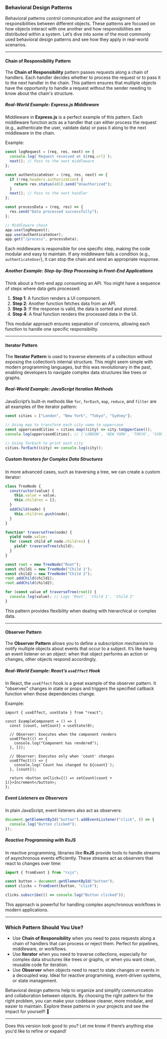 ### Behavioral Design Patterns

Behavioral patterns control communication and the assignment of responsibilities between different objects. These patterns are focused on how objects interact with one another and how responsibilities are distributed within a system. Let’s dive into some of the most commonly used behavioral design patterns and see how they apply in real-world scenarios.

---

#### **Chain of Responsibility Pattern**

The **Chain of Responsibility** pattern passes requests along a chain of handlers. Each handler decides whether to process the request or to pass it to the next handler in the chain. This pattern ensures that multiple objects have the opportunity to handle a request without the sender needing to know about the chain's structure.

##### Real-World Example: Express.js Middleware

Middleware in **Express.js** is a perfect example of this pattern. Each middleware function acts as a handler that can either process the request (e.g., authenticate the user, validate data) or pass it along to the next middleware in the chain.

Example:

```javascript
const logRequest = (req, res, next) => {
  console.log(`Request received at ${req.url}`);
  next(); // Pass to the next middleware
};

const authenticateUser = (req, res, next) => {
  if (!req.headers.authorization) {
    return res.status(401).send("Unauthorized");
  }
  next(); // Pass to the next handler
};

const processData = (req, res) => {
  res.send("Data processed successfully");
};

// Middleware chain
app.use(logRequest);
app.use(authenticateUser);
app.get("/process", processData);
```

Each middleware is responsible for one specific step, making the code modular and easy to maintain. If any middleware fails a condition (e.g., `authenticateUser`), it can stop the chain and send an appropriate response.

##### Another Example: Step-by-Step Processing in Front-End Applications

Think about a front-end app consuming an API. You might have a sequence of steps where data gets processed:

1. **Step 1**: A function renders a UI component.
2. **Step 2**: Another function fetches data from an API.
3. **Step 3**: If the response is valid, the data is sorted and stored.
4. **Step 4**: A final function renders the processed data in the UI.

This modular approach ensures separation of concerns, allowing each function to handle one specific responsibility.

---

#### **Iterator Pattern**

The **Iterator Pattern** is used to traverse elements of a collection without exposing the collection’s internal structure. This might seem simple with modern programming languages, but this was revolutionary in the past, enabling developers to navigate complex data structures like trees or graphs.

##### Real-World Example: JavaScript Iteration Methods

JavaScript’s built-in methods like `for`, `forEach`, `map`, `reduce`, and `filter` are all examples of the iterator pattern:

```javascript
const cities = ["London", "New York", "Tokyo", "Sydney"];

// Using map to transform each city name to uppercase
const uppercasedCities = cities.map((city) => city.toUpperCase());
console.log(uppercasedCities); // ['LONDON', 'NEW YORK', 'TOKYO', 'SYDNEY']

// Using forEach to print each city
cities.forEach((city) => console.log(city));
```

##### Custom Iterators for Complex Data Structures

In more advanced cases, such as traversing a tree, we can create a custom iterator:

```javascript
class TreeNode {
  constructor(value) {
    this.value = value;
    this.children = [];
  }
  addChild(node) {
    this.children.push(node);
  }
}

function* traverseTree(node) {
  yield node.value;
  for (const child of node.children) {
    yield* traverseTree(child);
  }
}

const root = new TreeNode("Root");
const child1 = new TreeNode("Child 1");
const child2 = new TreeNode("Child 2");
root.addChild(child1);
root.addChild(child2);

for (const value of traverseTree(root)) {
  console.log(value); // Logs 'Root', 'Child 1', 'Child 2'
}
```

This pattern provides flexibility when dealing with hierarchical or complex data.

---

#### **Observer Pattern**

The **Observer Pattern** allows you to define a subscription mechanism to notify multiple objects about events that occur to a subject. It’s like having an event listener on an object: when that object performs an action or changes, other objects respond accordingly.

##### Real-World Example: React’s `useEffect` Hook

In React, the `useEffect` hook is a great example of the observer pattern. It "observes" changes in state or props and triggers the specified callback function when those dependencies change.

Example:

```tsx
import { useEffect, useState } from "react";

const ExampleComponent = () => {
  const [count, setCount] = useState(0);

  // Observer: Executes when the component renders
  useEffect(() => {
    console.log("Component has rendered");
  }, []);

  // Observer: Executes only when 'count' changes
  useEffect(() => {
    console.log(`Count has changed to ${count}`);
  }, [count]);

  return <button onClick={() => setCount(count + 1)}>Increment</button>;
};
```

##### Event Listeners as Observers

In plain JavaScript, event listeners also act as observers:

```javascript
document.getElementById("button").addEventListener("click", () => {
  console.log("Button clicked");
});
```

##### Reactive Programming with RxJS

In reactive programming, libraries like **RxJS** provide tools to handle streams of asynchronous events efficiently. These streams act as observers that react to changes over time:

```javascript
import { fromEvent } from "rxjs";

const button = document.getElementById("button");
const clicks = fromEvent(button, "click");

clicks.subscribe(() => console.log("Button clicked"));
```

This approach is powerful for handling complex asynchronous workflows in modern applications.

---

### Which Pattern Should You Use?

- Use **Chain of Responsibility** when you need to pass requests along a chain of handlers that can process or reject them. Perfect for pipelines, middleware, or workflows.
- Use **Iterator** when you need to traverse collections, especially for complex data structures like trees or graphs, or when you want clean, reusable code for iteration.
- Use **Observer** when objects need to react to state changes or events in a decoupled way. Ideal for reactive programming, event-driven systems, or state management.

Behavioral design patterns help to organize and simplify communication and collaboration between objects. By choosing the right pattern for the right problem, you can make your codebase cleaner, more modular, and easier to maintain. Explore these patterns in your projects and see the impact for yourself! 🚀

---

Does this version look good to you? Let me know if there’s anything else you'd like to refine or expand!
